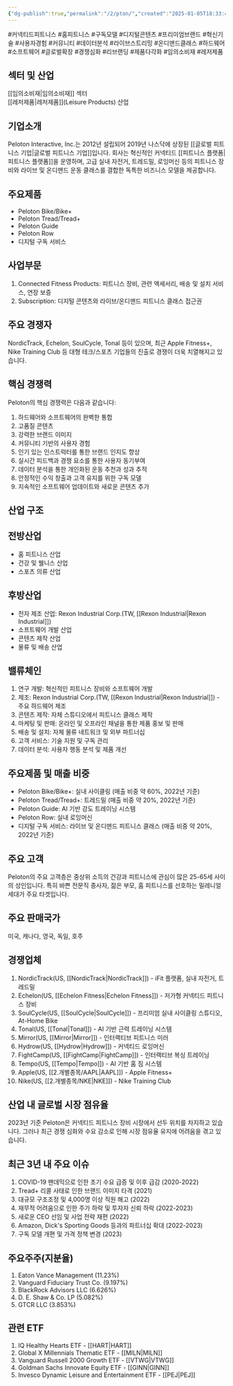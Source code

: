 ```yaml
---
{"dg-publish":true,"permalink":"/2/pton/","created":"2025-01-05T18:33:42.951+09:00","updated":"2025-07-29T21:37:05.086+09:00"}
---
```


#커넥티드피트니스 #홈피트니스 #구독모델 #디지털콘텐츠 #프리미엄브랜드 #혁신기술 #사용자경험 #커뮤니티 #데이터분석 #라이브스트리밍 #온디맨드클래스 #하드웨어 #소프트웨어 #글로벌확장 #경쟁심화 #리브랜딩 #제품다각화 #임의소비재 #레저제품

## 섹터 및 산업

[[임의소비재\|임의소비재]] 섹터  
[[레저제품\|레저제품]](Leisure Products) 산업

## 기업소개

Peloton Interactive, Inc.는 2012년 설립되어 2019년 나스닥에 상장된 [[글로벌 피트니스 기업\|글로벌 피트니스 기업]]입니다. 회사는 혁신적인 커넥티드 [[피트니스 플랫폼\|피트니스 플랫폼]]을 운영하며, 고급 실내 자전거, 트레드밀, 로잉머신 등의 피트니스 장비와 라이브 및 온디맨드 운동 클래스를 결합한 독특한 비즈니스 모델을 제공합니다.

## 주요제품

- Peloton Bike/Bike+
- Peloton Tread/Tread+
- Peloton Guide
- Peloton Row
- 디지털 구독 서비스

## 사업부문

1. Connected Fitness Products: 피트니스 장비, 관련 액세서리, 배송 및 설치 서비스, 연장 보증
2. Subscription: 디지털 콘텐츠와 라이브/온디맨드 피트니스 클래스 접근권

## 주요 경쟁자

NordicTrack, Echelon, SoulCycle, Tonal 등이 있으며, 최근 Apple Fitness+, Nike Training Club 등 대형 테크/스포츠 기업들의 진출로 경쟁이 더욱 치열해지고 있습니다.

## 핵심 경쟁력

Peloton의 핵심 경쟁력은 다음과 같습니다:

1. 하드웨어와 소프트웨어의 완벽한 통합
2. 고품질 콘텐츠
3. 강력한 브랜드 이미지
4. 커뮤니티 기반의 사용자 경험
5. 인기 있는 인스트럭터를 통한 브랜드 인지도 향상
6. 실시간 피드백과 경쟁 요소를 통한 사용자 동기부여
7. 데이터 분석을 통한 개인화된 운동 추천과 성과 추적
8. 안정적인 수익 창출과 고객 유지를 위한 구독 모델
9. 지속적인 소프트웨어 업데이트와 새로운 콘텐츠 추가

## 산업 구조

## 전방산업

- 홈 피트니스 산업
- 건강 및 웰니스 산업
- 스포츠 의류 산업

## 후방산업

- 전자 제조 산업: Rexon Industrial Corp.(TW, [[Rexon Industrial\|Rexon Industrial]])
- 소프트웨어 개발 산업
- 콘텐츠 제작 산업
- 물류 및 배송 산업

## 밸류체인

1. 연구 개발: 혁신적인 피트니스 장비와 소프트웨어 개발
2. 제조: Rexon Industrial Corp.(TW, [[Rexon Industrial\|Rexon Industrial]]) - 주요 하드웨어 제조
3. 콘텐츠 제작: 자체 스튜디오에서 피트니스 클래스 제작
4. 마케팅 및 판매: 온라인 및 오프라인 채널을 통한 제품 홍보 및 판매
5. 배송 및 설치: 자체 물류 네트워크 및 외부 파트너십
6. 고객 서비스: 기술 지원 및 구독 관리
7. 데이터 분석: 사용자 행동 분석 및 제품 개선

## 주요제품 및 매출 비중

- Peloton Bike/Bike+: 실내 사이클링 (매출 비중 약 60%, 2022년 기준)
- Peloton Tread/Tread+: 트레드밀 (매출 비중 약 20%, 2022년 기준)
- Peloton Guide: AI 기반 강도 트레이닝 시스템
- Peloton Row: 실내 로잉머신
- 디지털 구독 서비스: 라이브 및 온디맨드 피트니스 클래스 (매출 비중 약 20%, 2022년 기준)

## 주요 고객

Peloton의 주요 고객층은 중상위 소득의 건강과 피트니스에 관심이 많은 25-65세 사이의 성인입니다. 특히 바쁜 전문직 종사자, 젊은 부모, 홈 피트니스를 선호하는 밀레니얼 세대가 주요 타겟입니다.

## 주요 판매국가

미국, 캐나다, 영국, 독일, 호주

## 경쟁업체

1. NordicTrack(US, [[NordicTrack\|NordicTrack]]) - iFit 플랫폼, 실내 자전거, 트레드밀
2. Echelon(US, [[Echelon Fitness\|Echelon Fitness]]) - 저가형 커넥티드 피트니스 장비
3. SoulCycle(US, [[SoulCycle\|SoulCycle]]) - 프리미엄 실내 사이클링 스튜디오, At-Home Bike
4. Tonal(US, [[Tonal\|Tonal]]) - AI 기반 근력 트레이닝 시스템
5. Mirror(US, [[Mirror\|Mirror]]) - 인터랙티브 피트니스 미러
6. Hydrow(US, [[Hydrow\|Hydrow]]) - 커넥티드 로잉머신
7. FightCamp(US, [[FightCamp\|FightCamp]]) - 인터랙티브 복싱 트레이닝
8. Tempo(US, [[Tempo\|Tempo]]) - AI 기반 홈 짐 시스템
9. Apple(US, [[2.개별종목/AAPL\|AAPL]]) - Apple Fitness+
10. Nike(US, [[2.개별종목/NKE\|NKE]]) - Nike Training Club

## 산업 내 글로벌 시장 점유율

2023년 기준 Peloton은 커넥티드 피트니스 장비 시장에서 선두 위치를 차지하고 있습니다. 그러나 최근 경쟁 심화와 수요 감소로 인해 시장 점유율 유지에 어려움을 겪고 있습니다.

## 최근 3년 내 주요 이슈

1. COVID-19 팬데믹으로 인한 초기 수요 급증 및 이후 급감 (2020-2022)
2. Tread+ 리콜 사태로 인한 브랜드 이미지 타격 (2021)
3. 대규모 구조조정 및 4,000명 이상 직원 해고 (2022)
4. 재무적 어려움으로 인한 주가 하락 및 투자자 신뢰 하락 (2022-2023)
5. 새로운 CEO 선임 및 사업 전략 재편 (2022)
6. Amazon, Dick's Sporting Goods 등과의 파트너십 확대 (2022-2023)
7. 구독 모델 개편 및 가격 정책 변경 (2023)

## 주요주주(지분율)

1. Eaton Vance Management (11.23%)
2. Vanguard Fiduciary Trust Co. (9.197%)
3. BlackRock Advisors LLC (6.626%)
4. D. E. Shaw & Co. LP (5.082%)
5. GTCR LLC (3.853%)

## 관련 ETF

1. IQ Healthy Hearts ETF - [[HART\|HART]]
2. Global X Millennials Thematic ETF - [[MILN\|MILN]]
3. Vanguard Russell 2000 Growth ETF - [[VTWG\|VTWG]]
4. Goldman Sachs Innovate Equity ETF - [[GINN\|GINN]]
5. Invesco Dynamic Leisure and Entertainment ETF - [[PEJ\|PEJ]]